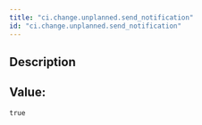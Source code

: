 ```yaml
---
title: "ci.change.unplanned.send_notification"
id: "ci.change.unplanned.send_notification"
---
```

## Description



## Value: 
```
true
```
